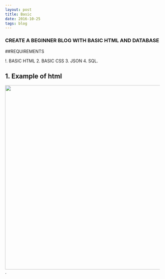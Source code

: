 ```yaml
---
layout: post
title: Basic
date: 2016-10-25 
tags: blog    
---
```



### CREATE A BEGINNER BLOG WITH BASIC HTML AND DATABASE  


##REQUIREMENTS

!. BASIC HTML 
2. BASIC CSS
3. JSON 
4. SQL.





## 1. Example of html
 
 
 
 <img src="http://i.imgur.com/RseUetA.png"  height="600" width="600" align="left" > .
  
  <br />
  <!--more-->











































































